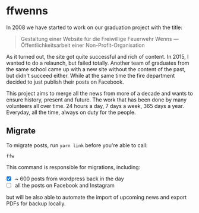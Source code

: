 # ffwenns

In 2008 we have started to work on our graduation project with the title:

> Gestaltung einer Website für die Freiwillige Feuerwehr Wenns
> — Öffentlichkeitsarbeit einer Non-Profit-Organisation

As it turned out, the site got quite successful and rich of content. In 2015, I wanted to do a relaunch, but failed totally. Another team of graduates from the same school came up with a new site without the content of the past, but didn't succeed either. While at the same time the fire department decided to just publish their posts on Facebook.

This project aims to merge all the news from more of a decade and wants to ensure history, present and future. The work that has been done by many volunteers all over time. 24 hours a day, 7 days a week, 365 days a year. Everyday, all the time, always on duty for the people.

## Migrate

To migrate posts, run `yarn link` before you're able to call:

```
ffw
```

This command is responsible for migrations, including:

- [x] ~ 600 posts from wordpress back in the day
- [ ] all the posts on Facebook and Instagram

but will be also able to automate the import of upcoming news and export PDFs for backup locally.
